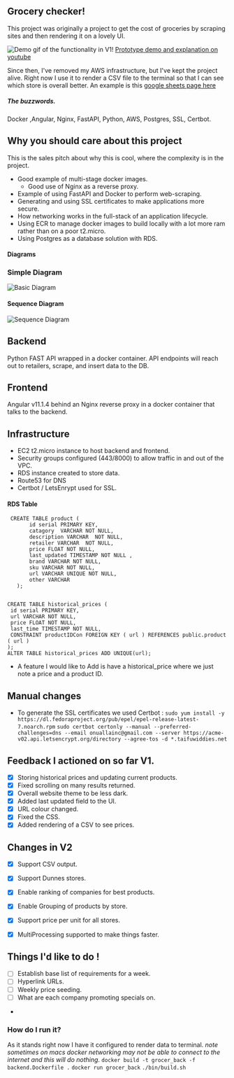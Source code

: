 ## Grocery checker!
This project was originally a project to get the cost of groceries by scraping sites and then rendering it on a lovely UI.

![Demo gif of the functionality in V1!](https://i.imgur.com/MlELo8J.gif)
[Prototype demo and explanation on youtube](https://www.youtube.com/watch?v=R-QvetimMjE)

Since then, I've removed my AWS infrastructure, but I've kept the project alive.
Right now I use it to render a CSV file to the terminal so that I can see which store is overall better.
An example is this [google sheets page here](https://docs.google.com/spreadsheets/d/1nlqonXP0vKKTPQcIkuet2zFRE1RKPH6yNlCOKZy5a-c/edit?usp=sharing)

##### The buzzwords.
Docker ,Angular, Nginx, FastAPI, Python, AWS, Postgres, SSL, Certbot.

## Why you should care about this project
This is the sales pitch about why this is cool, where the complexity is in the project.

- Good example of multi-stage docker images.
    - Good use of Nginx as a reverse proxy.
- Example of using FastAPI and Docker to perform web-scraping.
- Generating and using SSL certificates to make applications more secure.
- How networking works in the full-stack of an application lifecycle.
- Using ECR to manage docker images to build locally with a lot more ram rather than on a poor t2.micro.
- Using Postgres as a database solution with RDS.
####  Diagrams
### Simple Diagram
![Basic Diagram](https://i.imgur.com/HpOiY93.png)
#### Sequence Diagram
![Sequence Diagram](https://i.imgur.com/doP0B4Y.png)



## Backend

Python FAST API wrapped in a docker container. 
API endpoints will reach out to retailers, scrape, and insert data to the DB.

## Frontend

Angular v11.1.4 behind an Nginx reverse proxy in a docker container that talks to the backend.

## Infrastructure

- EC2 t2.micro instance to host backend and frontend.
- Security groups configured (443/8000) to allow traffic in and out of the VPC.
- RDS instance created to store data.
- Route53 for DNS
- Certbot / LetsEnrypt used for SSL.

#### RDS Table
```
 CREATE TABLE product (
       id serial PRIMARY KEY,
       catagory  VARCHAR NOT NULL,
       description VARCHAR  NOT NULL,
       retailer VARCHAR  NOT NULL,
       price FLOAT NOT NULL,
       last_updated TIMESTAMP NOT NULL ,
       brand VARCHAR NOT NULL,
       sku VARCHAR NOT NULL,
       url VARCHAR UNIQUE NOT NULL,
       other VARCHAR
   );


CREATE TABLE historical_prices ( 
 id serial PRIMARY KEY, 
 url VARCHAR NOT NULL, 
 price FLOAT NOT NULL, 
 last_time TIMESTAMP NOT NULL, 
 CONSTRAINT productIDCon FOREIGN KEY ( url ) REFERENCES public.product ( url ) 
); 
ALTER TABLE historical_prices ADD UNIQUE(url); 
```

- A feature I would like to Add is have a historical_price where we just note a price and a product ID.

## Manual changes

- To generate the SSL certificates we used Certbot :
`sudo yum install -y https://dl.fedoraproject.org/pub/epel/epel-release-latest-7.noarch.rpm`
`sudo certbot certonly --manual --preferred-challenges=dns --email onuallainc@gmail.com --server https://acme-v02.api.letsencrypt.org/directory --agree-tos -d *.taifuwiddies.net`

## Feedback I actioned on so far V1.

- [x] Storing historical prices and updating current products.
- [x] Fixed scrolling on many results returned.
- [x] Overall website theme to be less dark.
- [x] Added last updated field to the UI.
- [x] URL colour changed.
- [x] Fixed the CSS.
- [x] Added rendering of a CSV to see prices.

## Changes in V2

- [x] Support CSV output.
- [x] Support Dunnes stores.
- [x] Enable ranking of companies for best products.
- [x] Enable Grouping of products by store.
- [x] Support price per unit for all stores.
- [x] MultiProcessing supported to make things faster.


## Things I'd like to do !

- [ ] Establish base list of requirements for a week.
- [ ] Hyperlink URLs.
- [ ] Weekly price seeding.
- [ ] What are each company promoting specials on.
- 
[//]: # (- [ ] Add image rendering to frontend.)
[//]: # (- [ ] Add analytics tickers for what's going up and down in prices.)
[//]: # (- [ ] Add historical changes to a given product view.)
[//]: # (- [ ] Add metrics about what's most interesting.)

### How do I run it?
As it stands right now I have it configured to render data to terminal.
_note sometimes on macs docker networking may not be able to connect to the internet and this will do nothing_.
`docker build -t grocer_back -f backend.Dockerfile .`
`docker run grocer_back`
`./bin/build.sh`

